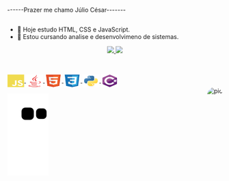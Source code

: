 ------Prazer me chamo Júlio César-------

 ##
- 👀 Hoje estudo HTML, CSS e JavaScript.
- 🌱 Estou cursando analise e desenvolvimeno de sistemas.

<div align="center">
  <a href="https://www.linkedin.com/in/julio-c%C3%A9sar-3b401420b/">
<img heigth="180em" width="418em" src="https://github-readme-stats.vercel.app/api?username=JulioCvieira&theme=merko&show_icons=true&include_all_commits=true&count_private=true"/> <img heigth="180em" src="https://github-readme-stats.vercel.app/api/top-langs/?username=JulioCvieira&layout=compact&langs_count=8&theme=merko"/>

</div>

  ##
 
 <div style="display: inline_block"><br>
  <img align="center" alt="Js" height="30" width="40" src="https://raw.githubusercontent.com/devicons/devicon/master/icons/javascript/javascript-plain.svg">
  <img align="center" alt="Js" height="30" width="40" src="https://raw.githubusercontent.com/devicons/devicon/master/icons/java/java-plain.svg">
  <img align="center" alt="HTML" height="30" width="40" src="https://raw.githubusercontent.com/devicons/devicon/master/icons/html5/html5-original.svg">
  <img align="center" alt="CSS" height="30" width="40" src="https://raw.githubusercontent.com/devicons/devicon/master/icons/css3/css3-original.svg">
  <img align="center" alt="Python" height="30" width="40" src="https://raw.githubusercontent.com/devicons/devicon/master/icons/python/python-original.svg">
  <img align="center" alt="Csharp" height="30" width="40" src="https://raw.githubusercontent.com/devicons/devicon/master/icons/csharp/csharp-original.svg">
</div>
<div>  
  <img align="right" alt="pic" height="100" style="border-radius:50px;" src="https://cdn-icons-png.flaticon.com/128/1384/1384072.png">
</div>


 
 
 ![Snake animation](https://github.com/JulioCvieira/JulioCvieira/blob/output/github-contribution-grid-snake.svg)
 
 
